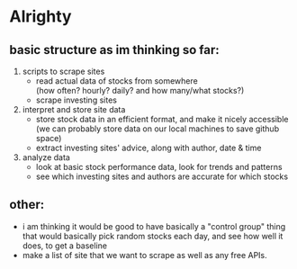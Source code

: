 Alrighty
========

## basic structure as im thinking so far:
1. scripts to scrape sites
    * read actual data of stocks from somewhere  
        (how often? hourly? daily? and how many/what stocks?)
    * scrape investing sites
2. interpret and store site data
    * store stock data in an efficient format, and make it nicely accessible  
        (we can probably store data on our local machines to save github space)
    * extract investing sites' advice, along with author, date & time
3. analyze data
    * look at basic stock performance data, look for trends and patterns
    * see which investing sites and authors are accurate for which stocks


## other:
* i am thinking it would be good to have basically a "control group" thing that would basically pick random stocks each day, and see how well it does, to get a baseline
* make a list of site that we want to scrape as well as any free APIs.
